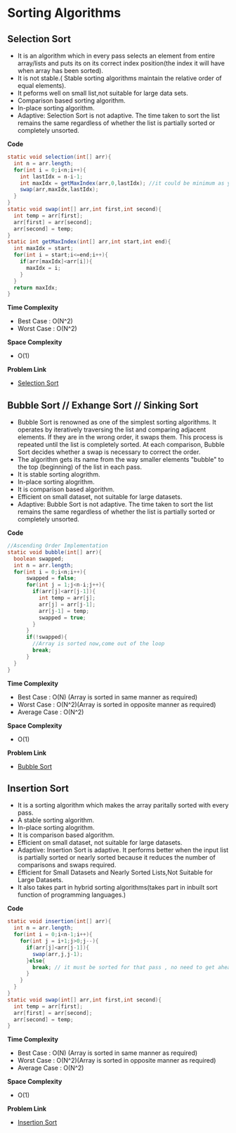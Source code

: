 # Sorting Algorithms

## Selection Sort

- It  is an algorithm which in every pass selects an element from entire array/lists and puts its on its correct index position(the index it will have when array has been sorted).
- It is not stable.( Stable sorting algorithms maintain the relative order of equal elements).
- It peforms well on small list,not suitable for large data sets.
- Comparison based sorting algorithm.
- In-place sorting algorithm.
- Adaptive: Selection Sort is not adaptive. The time taken to sort the list remains the same regardless of whether the list is partially sorted or completely unsorted.

**Code**
```java
static void selection(int[] arr){
  int n = arr.length;
  for(int i = 0;i<n;i++){
    int lastIdx = n-i-1;
    int maxIdx = getMaxIndex(arr,0,lastIdx); //it could be minimum as your wish
    swap(arr,maxIdx,lastIdx);
  }
}
static void swap(int[] arr,int first,int second){
  int temp = arr[first];
  arr[first] = arr[second];
  arr[second] = temp;
}
static int getMaxIndex(int[] arr,int start,int end){
  int maxIdx = start;
  for(int i = start;i<=end;i++){
    if(arr[maxIdx]<arr[i]){
      maxIdx = i;
    }
  }
  return maxIdx;
}
```
**Time Complexity**
- Best Case : O(N^2)
- Worst Case : O(N^2)

**Space Complexity**
- O(1)

**Problem Link**
- [Selection Sort](https://www.codingninjas.com/studio/problems/selection-sort_624469)

## Bubble Sort // Exhange Sort // Sinking Sort

- Bubble Sort is renowned as one of the simplest sorting algorithms. It operates by iteratively traversing the list and comparing adjacent elements. If they are in the wrong order, it swaps them. This process is repeated until the list is completely sorted. At each comparison, Bubble Sort decides whether a swap is necessary to correct the order. 
- The algorithm gets its name from the way smaller elements "bubble" to the top (beginning) of the list in each pass.
- It is stable sorting alogrithm.
- In-place sorting alogrithm.
- It is comparison based algorithm.
- Efficient on small dataset, not suitable for large datasets.
- Adaptive: Bubble Sort is not adaptive. The time taken to sort the list remains the same regardless of whether the list is partially sorted or completely unsorted.

**Code**
```java
//Ascending Order Implementation
static void bubble(int[] arr){
  boolean swapped;
  int n = arr.length;
  for(int i = 0;i<n;i++){
      swapped = false;
      for(int j = 1;j<n-i;j++){
        if(arr[j]<arr[j-1]){
          int temp = arr[j];
          arr[j] = arr[j-1];
          arr[j-1] = temp;
          swapped = true;
        }
      }
      if(!swapped){
        //Array is sorted now,come out of the loop
        break;
      }
  }
}
```

**Time Complexity**
- Best Case : O(N) (Array is sorted in same manner as required)
- Worst Case : O(N^2)(Array is sorted in opposite manner as required)
- Average Case : O(N^2)

**Space Complexity**
 - O(1)

**Problem Link**
- [Bubble Sort](https://www.codingninjas.com/studio/problems/bubble-sort_624380)

## Insertion Sort

- It is a sorting algorithm which makes the array paritally sorted with every pass.
- A stable sorting algorithm.
- In-place sorting alogrithm.
- It is comparison based algorithm.
- Efficient on small dataset, not suitable for large datasets.
- Adaptive: Insertion Sort is adaptive. It performs better when the input list is partially sorted or nearly sorted because it reduces the number of comparisons and swaps required.
- Efficient for Small Datasets and Nearly Sorted Lists,Not Suitable for Large Datasets.
- It also takes part in hybrid sorting algorithms(takes part in inbuilt sort function of programming languages.)

**Code**
```java
static void insertion(int[] arr){
  int n = arr.length;
  for(int i = 0;i<n-1;i++){
    for(int j = i+1;j>0;j--){
      if(arr[j]<arr[j-1]){
        swap(arr,j,j-1);
      }else{
        break; // it must be sorted for that pass , no need to get ahead
      }
    }
  }
}
static void swap(int[] arr,int first,int second){
  int temp = arr[first];
  arr[first] = arr[second];
  arr[second] = temp;
}
```

**Time Complexity**
- Best Case : O(N) (Array is sorted in same manner as required)
- Worst Case : O(N^2)(Array is sorted in opposite manner as required)
- Average Case : O(N^2)

**Space Complexity**
- O(1)

**Problem Link**
- [Insertion Sort](https://www.codingninjas.com/studio/problems/insertion-sort_624381)











